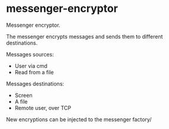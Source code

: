 # messenger-encryptor
Messenger encryptor.

The messenger encrypts messages and sends them to different destinations.

Messages sources:
  - User via cmd
  - Read from a file

Messages destinations:
  - Screen
  - A file
  - Remote user, over TCP
  

New encryptions can be injected to the messenger factory/

